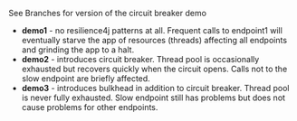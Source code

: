 See Branches for version of the circuit breaker demo
* **demo1** - no resilience4j patterns at all. Frequent calls to endpoint1 will eventually starve the app of resources (threads) affecting all endpoints and grinding the app to a halt.
* **demo2** - introduces circuit breaker. Thread pool is occasionally exhausted but recovers quickly when the circuit opens. Calls not to the slow endpoint are briefly affected.
* **demo3** - introduces bulkhead in addition to circuit breaker. Thread pool is never fully exhausted. Slow endpoint still has problems but does not cause problems for other endpoints.
